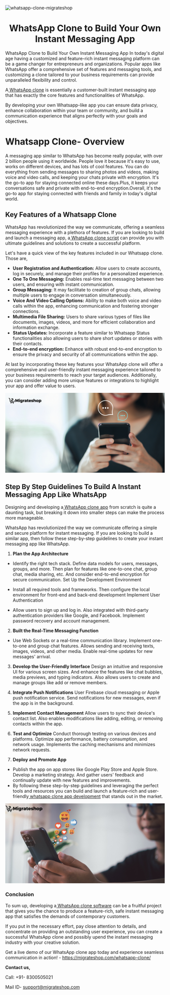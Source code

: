 ![whatsapp-clone-migrateshop](https://github.com/migrateshop/whatsapp-clone/assets/77200601/1db4eb08-e9ca-4604-b9be-5a73ec9733ec)


<h1 align="center"> WhatsApp Clone to Build Your Own Instant Messaging App </h1> 

WhatsApp Clone to Build Your Own Instant Messaging App
In today's digital age having a customized and feature-rich instant messaging platform can be a game changer for entrepreneurs and organizations. Popular apps like WhatsApp offer a comprehensive set of features and messaging tools, and customizing a clone tailored to your business requirements can provide unparalleled flexibility and control.

A[ WhatsApp clone](https://migrateshop.com/whatsapp-clone/) is essentially a customer-built instant messaging app that has exactly the core features and functionalities of WhatsApp. 

By developing your own Whatsapp-like app you can ensure data privacy, enhance collaboration within your team or community, and build a communication experience that aligns perfectly with your goals and objectives.

# Whatsapp Clone- Overview
A messaging app similar to WhatsApp has become really popular, with over 2 billion people using it worldwide. People love it because it's easy to use, works on different devices, and has lots of cool features. You can do everything from sending messages to sharing photos and videos, making voice and video calls, and keeping your chats private with encryption. 
It's the go-to app for staying connected online these days.Plus, it keeps your conversations safe and private with end-to-end encryption.Overall, it's the go-to app for staying connected with friends and family in today's digital world.

## Key Features of a Whatsapp Clone
WhatsApp has revolutionized the way we communicate, offering a seamless messaging experience with a plethora of features. If you are looking to build and launch a messaging app, a[ WhatsApp clone script](https://migrateshop.com/whatsapp-clone/) can provide you with ultimate guidelines and solutions to create a successful platform.

Let's have a quick view of the key features included in our Whatsapp clone. Those are,

* **User Registration and Authentication:** Allow users to create accounts, log in securely, and manage their profiles for a personalized experience. 
* **One To One Messaging:** Enables real-time text messaging between two users, and ensuring with instant communication.
* **Group Messaging:** It may facilitate to creation of group chats, allowing multiple users to engage in conversation simultaneously.
* **Voice And Video Calling Options:** Ability to make both voice and video calls within the app, enhancing communication and fostering stronger connections. 
* **Multimedia File Sharing:** Users to share various types of files like documents, images, videos, and more for efficient collaboration and information exchange.
* **Status Updates:** Incorporate a feature similar to Whatsapp Status functionalities also allowing users to share short updates or stories with their contacts.
* **End-to-end encryption:** Enhance with robust end-to-end encryption to ensure the privacy and security of all communications within the app.

At last by incorporating these key features your WhatsApp clone will offer a comprehensive and user-friendly instant messaging experience tailored to your business requirements to reach your target audiences. Additionally, you can consider adding more unique features or integrations to highlight your app and offer value to users.

<div class="Box-sc-g0xbh4-0 iIZCet"><img alt=“whatsappclone.png" src="https://github.com/migrateshop/whatsapp-clone/blob/main/images/whatsapp-clone-script.png" data-hpc="true" class="Box-sc-g0xbh4-0 kzRgrI"></div>

## Step By Step Guidelines To Build A Instant Messaging App Like WhatsApp
Designing and developing a[ WhatsApp clone app](https://migrateshop.com/whatsapp-clone/) from scratch is quite a daunting task, but breaking it down into smaller steps can make the process more manageable.

WhatsApp has revolutionized the way we communicate offering a simple and secure platform for instant messaging. If you are looking to build a similar app, then follow these step-by-step guidelines to create your instant messaging app like WhatsApp. 

1. **Plan the App Architecture**
* Identify the right tech stack. Define data models for users, messages, groups, and more. Then plan for features like one-to-one chat, group chat, media sharing, etc. And consider end-to-end encryption for secure communication.
Set Up the Development Environment

* Install all required tools and frameworks. Then configure the local environment for front-end and back-end development
Implement User Authentication

* Allow users to sign up and log in. Also integrated with third-party authentication providers like Google, and Facebook. Implement password recovery and account management.

2. **Built the Real-Time Messaging Function**
* Use Web Sockets or a real-time communication library. Implement one-to-one and group chat features. Allows sending and receiving texts, images, videos, and other media. Enable real-time updates for new messages' arrival.

3. **Develop the User-Friendly Interface**
Design an intuitive and responsive UI for various screen sizes. And enhance the features like chat bubbles, media previews, and typing indicators. Also allows users to create and manage groups like add or remove members.

4. **Integrate Push Notifications**
User Firebase cloud messaging or Apple push notification service. Send notifications for new messages, even if the app is in the background.

5. **Implement Contact Management**
Allow users to sync their device's contact list. Also enables modifications like adding, editing, or removing contacts within the app.

6. **Test and Optimize**
Conduct thorough testing on various devices and platforms. Optimize app performance, battery consumption, and network usage. Implements the caching mechanisms and minimizes network requests.

7. **Deploy and Promote App**
* Publish the app on app stores like Google Play Store and Apple Store. Develop a marketing strategy. And gather users' feedback and continually update with new features and improvements.
* By following these step-by-step guidelines and leveraging the perfect tools and resources you can build and launch a feature-rich and user-friendly[ whatsapp clone app development](https://migrateshop.com/whatsapp-clone/) that stands out in the market.

<div class="Box-sc-g0xbh4-0 iIZCet"><img alt=“whatsappclone.png" src="https://github.com/migrateshop/whatsapp-clone/blob/main/images/whatsapp-clone.png" data-hpc="true" class="Box-sc-g0xbh4-0 kzRgrI"></div>

### Conclusion
To sum up, developing a[ WhatsApp clone software](https://migrateshop.com/whatsapp-clone/) can be a fruitful project that gives you the chance to produce a feature-rich, safe instant messaging app that satisfies the demands of contemporary customers.  

If you put in the necessary effort, pay close attention to details, and concentrate on providing an outstanding user experience, you can create a successful WhatsApp clone and possibly upend the instant messaging industry with your creative solution. 


Get a live demo of our WhatsApp clone app today and experience seamless communication in action! - https://migrateshop.com/whatsapp-clone/ 

**Contact us,**

Call: +91- 8300505021

Mail ID- [support@migrateshop.com](mailto:support@migrateshop.com)
